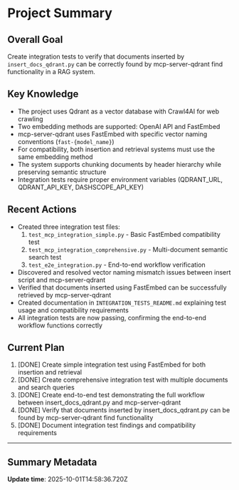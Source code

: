 # Project Summary

## Overall Goal
Create integration tests to verify that documents inserted by `insert_docs_qdrant.py` can be correctly found by mcp-server-qdrant find functionality in a RAG system.

## Key Knowledge
- The project uses Qdrant as a vector database with Crawl4AI for web crawling
- Two embedding methods are supported: OpenAI API and FastEmbed
- mcp-server-qdrant uses FastEmbed with specific vector naming conventions (`fast-{model_name}`)
- For compatibility, both insertion and retrieval systems must use the same embedding method
- The system supports chunking documents by header hierarchy while preserving semantic structure
- Integration tests require proper environment variables (QDRANT_URL, QDRANT_API_KEY, DASHSCOPE_API_KEY)

## Recent Actions
- Created three integration test files:
  1. `test_mcp_integration_simple.py` - Basic FastEmbed compatibility test
  2. `test_mcp_integration_comprehensive.py` - Multi-document semantic search test
  3. `test_e2e_integration.py` - End-to-end workflow verification
- Discovered and resolved vector naming mismatch issues between insert script and mcp-server-qdrant
- Verified that documents inserted using FastEmbed can be successfully retrieved by mcp-server-qdrant
- Created documentation in `INTEGRATION_TESTS_README.md` explaining test usage and compatibility requirements
- All integration tests are now passing, confirming the end-to-end workflow functions correctly

## Current Plan
1. [DONE] Create simple integration test using FastEmbed for both insertion and retrieval
2. [DONE] Create comprehensive integration test with multiple documents and search queries
3. [DONE] Create end-to-end test demonstrating the full workflow between insert_docs_qdrant.py and mcp-server-qdrant
4. [DONE] Verify that documents inserted by insert_docs_qdrant.py can be found by mcp-server-qdrant find functionality
5. [DONE] Document integration test findings and compatibility requirements

---

## Summary Metadata
**Update time**: 2025-10-01T14:58:36.720Z 
